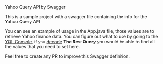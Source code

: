 Yahoo Query API by Swagger 

This is a sample project with a swagger file containing the info for the Yahoo Query API

You can see an example of usage in the App.java file, those values are to retrieve Yahoo finance data. 
You can figure out what to use by going to the [YQL Console](https://developer.yahoo.com/yql/console/?q=show%20tables&env=store://datatables.org/alltableswithkeys#h=select+*+from+yahoo.finance.quote+where+symbol+in+(%22YHOO%22%2C%22AAPL%22%2C%22GOOG%22%2C%22MSFT%22)),
if you [decode](https://meyerweb.com/eric/tools/dencoder/) **The Rest Query** you would be able to find all the values that you need to set here.

Feel free to create any PR to improve this Swagger definition. 